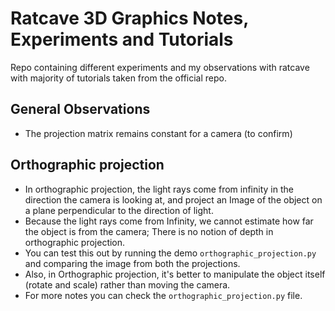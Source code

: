 # Ratcave 3D Graphics Notes, Experiments and Tutorials

Repo containing different experiments and my observations with ratcave with majority of tutorials taken from the official repo.

## General Observations

* The projection matrix remains constant for a camera (to confirm)

## Orthographic projection

* In orthographic projection, the light rays come from infinity in the direction the camera is looking at, and project an Image of the object on a plane perpendicular to the direction of light.
* Because the light rays come from Infinity, we cannot estimate how far the object is from the camera; There is no notion of depth in orthographic projection.
* You can test this out by running the demo `orthographic_projection.py` and comparing the image from both the projections.
* Also, in Orthographic projection, it's better  to manipulate the object itself (rotate and scale) rather than moving the camera.
* For more notes you can check the `orthographic_projection.py` file.
